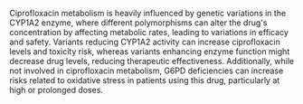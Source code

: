 Ciprofloxacin metabolism is heavily influenced by genetic variations in the CYP1A2 enzyme, where different polymorphisms can alter the drug's concentration by affecting metabolic rates, leading to variations in efficacy and safety. Variants reducing CYP1A2 activity can increase ciprofloxacin levels and toxicity risk, whereas variants enhancing enzyme function might decrease drug levels, reducing therapeutic effectiveness. Additionally, while not involved in ciprofloxacin metabolism, G6PD deficiencies can increase risks related to oxidative stress in patients using this drug, particularly at high or prolonged doses.